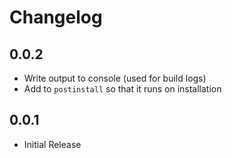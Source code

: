# Changelog

## 0.0.2
- Write output to console (used for build logs)
- Add to `postinstall` so that it runs on installation

## 0.0.1
- Initial Release